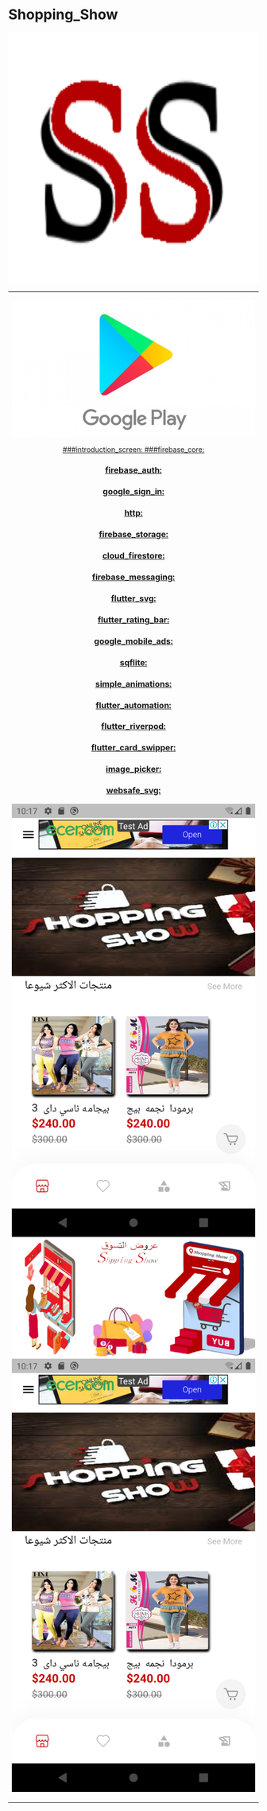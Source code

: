 # Shopping_Show
![Preview](/log.png)

  <a href="https://play.google.com/store/apps/details?id=com.anany.panda1">

<div style="text-align: center"><table><tr>
  <td style="text-align: center">
  <a href="https://play.google.com/store/apps/details?id=com.anany.panda1">
  
![Preview](/google-play-.jpg)

  <a href="https://play.google.com/store/apps/details?id=com.anany.panda1">

###introduction_screen:
###firebase_core:
### firebase_auth:
### google_sign_in:
### http:
###  firebase_storage:
### cloud_firestore:
### firebase_messaging:
### flutter_svg:
### flutter_rating_bar:
### google_mobile_ads:
###  sqflite:
### simple_animations:
###  flutter_automation:
###  flutter_riverpod:
### flutter_card_swipper:
### image_picker:
###  websafe_svg:


![Preview](/Screenshot_20210614_172009_1.png)
![Preview](/Screenshot_20210614_172027.png)
![Preview](/Screenshot_20210614_172009_1.png)

